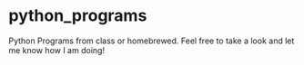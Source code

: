 # python_programs
Python Programs from class or homebrewed. Feel free to take a look and let me know how I am doing!
